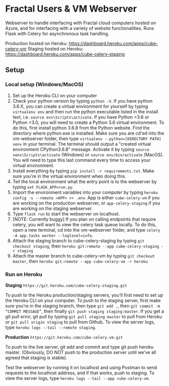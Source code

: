 # Fractal Users & VM Webserver

Webserver to handle interfacing with Fractal cloud computers hosted on Azure, and for interfacing with a variety of website functionalities. Runs Flask with Celery for asynchronous task handling.

Production hosted on Heroku: https://dashboard.heroku.com/apps/cube-celery-vm
Staging hosted on Heroku: https://dashboard.heroku.com/apps/cube-celery-staging

## Setup
### Local setup (Windows/MacOS)
1. Set up the Heroku CLI on your computer
2. Check your python version by typing `python -V`. If you have python 3.6.X, you can create a virtual environment for yourself by typing `virtualenv env` and then run the python executable listed in the install text, i.e. `source env\Scripts\activate`. If you have Python >3.6 or Python <3.0, you will need to create a Python 3.6 virtual environment. To do this, first install python 3.6.8 from the Python website. Find the directory where python.exe is installed. Make sure you are cd'ed into the vm-webserver folder, then type `virtualenv --python=[DIRECTORY PATH] venv` in your terminal. The terminal should output a "created virtual environment CPython3.6.8" message. Activate it by typing `source venv\Scripts\activate` (Windows) or `source env/bin/activate` (MacOS). You will need to type this last command every time to access your virtual environment.
3. Install everything by typing `pip install -r requirements.txt`. Make sure you're in the virtual environment when doing this.
4. Tell the local environment what the entry point is to the webserver by typing `set FLASK_APP=run.py`. 
5. Import the environment variables into your computer by typing `heroku config -s --remote <APP> >> .env`. App is either `cube-celery-vm` if you are working on the production webserver, or `app-celery-staging` if you are working on the staging webserver.
6. Type `flask run` to start the webserver on localhost.
7. [NOTE: Currently buggy] If you plan on calling endpoints that require celery, you will want to view the celery task queue locally. To do this, open a new terminal, cd into the vm-webserver folder, and type `celery -A app.tasks worker --loglevel=info`.
8. Attach the staging branch to cube-celery-staging by typing `git checkout staging`, then `heroku git:remote --app cube-celery-staging -r staging`
9. Attach the master branch to cube-celery-vm by typing `git checkout master`, then `heroku git:remote --app cube-celery-vm -r heroku`

### Run on Heroku
**Staging**
`https://git.heroku.com/cube-celery-staging.git`

To push to the Heroku production/staging servers, you’ll first need to set up the Heroku CLI on your computer. To push to the staging server, first make sure you’re in the staging branch, then type `git add .`, then `git commit -m “COMMIT MESSAGE”`, then finally `git push staging staging:master`. If you get a git pull error, git pull by typing `git pull staging master` to pull from Heroku or `git pull origin staging` to pull from Github. To view the server logs, type `heroku logs --tail --remote staging`.

**Production**
`https://git.heroku.com/cube-celery-vm.git`

To push to the live server, git add and commit and type git push heroku master. (Obviously, DO NOT push to the production server until we’ve all agreed that staging is stable). 

Test the webserver by running it on localhost and using Postman to send requests to the localhost address, and if that works, push to staging. To view the server logs, type `heroku logs --tail --app cube-celery-vm`.
